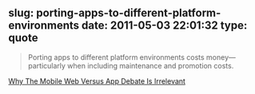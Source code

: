 slug: porting-apps-to-different-platform-environments
date: 2011-05-03 22:01:32
type: quote
---

> Porting apps to different platform environments costs money—particularly when including maintenance and promotion costs.

[Why The Mobile Web Versus App Debate Is Irrelevant](http://moconews.net/article/419-why-the-mobile-web-versus-app-debate-is-irrelevant/)
